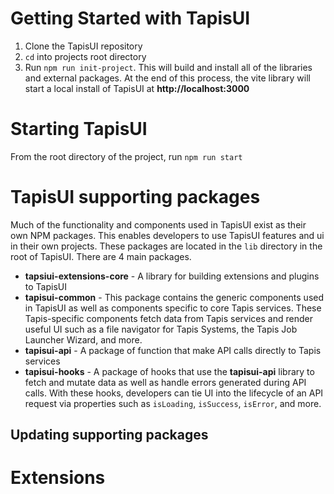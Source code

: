 # Getting Started with TapisUI

1. Clone the TapisUI repository
2. `cd` into projects root directory
3. Run `npm run init-project`. This will build and install all of the libraries and external packages. At the end of this process, the vite library will start a local install of TapisUI at **http://localhost:3000**

# Starting TapisUI

From the root directory of the project, run `npm run start`

# TapisUI supporting packages

Much of the functionality and components used in TapisUI exist as their own NPM packages.
This enables developers to use TapisUI features and ui in their own projects. These packages are located in the `lib` directory in the root of TapisUI. There are 4 main packages.

- **tapsiui-extensions-core** - A library for building extensions and plugins to TapisUI
- **tapisui-common** - This package contains the generic components used in TapisUI as well as components specific to core Tapis services. These Tapis-specific components fetch data from Tapis services and render useful UI such as a file navigator for Tapis Systems, the Tapis Job Launcher Wizard, and more.
- **tapisui-api** - A package of function that make API calls directly to Tapis services
- **tapisui-hooks** - A package of hooks that use the **tapisui-api** library to fetch and mutate data as well as handle errors generated during API calls. With these hooks, developers can tie UI into the lifecycle of an API request via properties such as `isLoading`, `isSuccess`, `isError`, and more.

## Updating supporting packages

# Extensions
